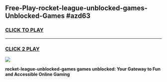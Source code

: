 
## Free-Play-rocket-league-unblocked-games-Unblocked-Games #azd63
<h3>
<a href="https://news.freeplayer.one?title=rocket-league-unblocked-games&ref=8M">CLICK TO PLAY</a></h3>
<hr>

<h3>
<a href="https://news.freeplayer.one?title=rocket-league-unblocked-games&ref=8M">CLICK 2 PLAY</a>
  
</h3>

<a href="https://news.freeplayer.one?title=rocket-league-unblocked-games&ref=8M"><img src="https://clearcache.store/games.png"></a>


**rocket-league-unblocked-games games unblocked: Your Gateway to Fun and Accessible Online Gaming**
